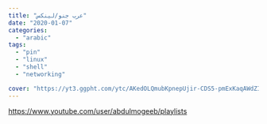 ```yaml
---
title: "عرب جنو/لينكس"
date: "2020-01-07"
categories:
  - "arabic"
tags:
  - "pin"
  - "linux"
  - "shell"
  - "networking"

cover: "https://yt3.ggpht.com/ytc/AKedOLQmubKpnepUjir-CDS5-pmExKaqAWdZIMd3al_qYA=s88-c-k-c0x00ffffff-no-rj"
---
```


https://www.youtube.com/user/abdulmogeeb/playlists
